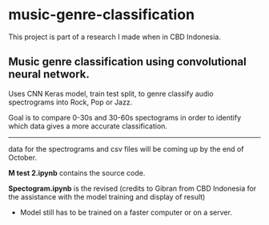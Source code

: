 # music-genre-classification
<p>This project is part of a research I made when in CBD Indonesia.<p>


<h2>Music genre classification using convolutional neural network.</h2>
<p>Uses CNN Keras model, train test split, to genre classify audio spectrograms into Rock, Pop or Jazz.</p>
<p>Goal is to compare 0-30s and 30-60s spectograms in order to identify which data gives a more accurate classification.</p>

<hr>
<p>data for the spectrograms and csv files will be coming up by the end of October.</p>
<p><strong>M test 2.ipynb</strong> contains the source code.</p>
<p><strong>Spectogram.ipynb</strong> is the revised (credits to Gibran from CBD Indonesia for the assistance with the model training and display of result)</p>

<ul>
  <li>Model still has to be trained on a faster computer or on a server.</li>
</ul>
